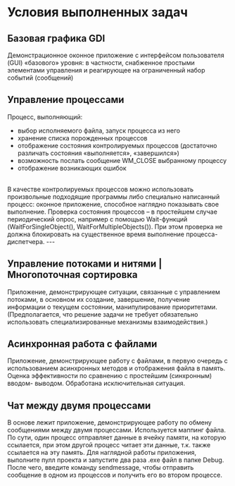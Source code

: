 # Условия выполненных задач
## Базовая графика GDI
Демонстрационное оконное приложение с интерфейсом пользователя
(GUI) «базового» уровня: в частности, снабженное простыми элементами
управления и реагирующее на ограниченный набор событий (сообщений)
<br>

## Управление процессами

Процесс, выполняющий:
- выбор исполняемого файла, запуск процесса из него
- хранение списка порожденных процессов
- отображение состояния контролируемых процессов (достаточно
различать состояния «выполняется», «завершился»)
- возможность послать сообщение WM_CLOSE выбранному процессу
- отображение возникающих ошибок
<br>
В качестве контролируемых процессов можно использовать произвольные
подходящие программы либо специально написанный процесс: оконное
приложение, способное наглядно показывать свое выполнение.
Проверка состояния процессов – в простейшем случае периодический
опрос, например с помощью Wait-функций (WaitForSingleObject(),
WaitForMultipleObjects()). При этом проверка не должна блокировать на
существенное время выполнение процесса-диспетчера.
---
<br>

## Управление потоками и нитями | Многопоточная сортировка

Приложение, демонстрирующее ситуации, связанные с
управлением потоками, в основном их создание, завершение, получение
информации о текущем состоянии, манипулирование приоритетами.
(Предполагается, что решение задачи не требует
обязательно использовать специализированные механизмы
взаимодействия.)

## Асинхронная работа с файлами

Приложение, демонстрирующее работу с файлами, в первую очередь с
использованием асинхронных методов и отображения файла в память.
Оценка эффективности по сравнению с простейшим (синхронным) вводом-
выводом. Обработана исключительная ситуация.

## Чат между двумя процессами

В основе лежит приложение, демонстрирующее работу по обмену сообщениями
между двумя процессами. Используется маппинг файла. По сути, один процесс
отправляет данные в ячейку памяти, на которую ссылается, при этом другой
процесс читает эти данные, т.к. также ссылается на эту память.
Для наглядной работы приложения, выполните пулл проекта и запустите два раза
.exe файл в папке Debug. После чего, введите команду sendmessage, чтобы
отправить сообщение в одном из процессов и получить его во втором процессе.
